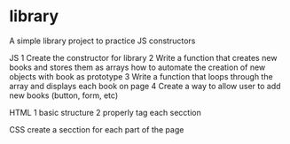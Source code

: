 # library
A simple library project to practice JS constructors

JS
    1 Create the constructor for library
    2 Write a function that creates new books and stores them as arrays
        how to automate the creation of new objects with book as prototype
    3 Write a function that loops through the array and displays each book on page
    4 Create a way to allow user to add new books (button, form, etc)

HTML
    1 basic structure
    2 properly tag each secction

CSS
    create a secction for each part of the page
    
